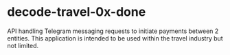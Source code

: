 # decode-travel-0x-done
API handling Telegram messaging requests to initiate payments between 2 entities. This application is intended to be used within the travel industry but not limited.
